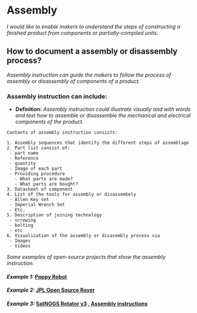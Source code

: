 # **Assembly**

*I would like to enable makers to understand the steps of constructing a finished product from components or partially-compiled units.*

## **How to document a assembly or disassembly process?**

*Assembly instruction can guide the makers to follow the process of assembly or disassembly of components of a product.*

### **Assembly instruction can include:** 

 - **Definition:** *Assembly instruction could illustrate visually and with words and text how to assemble or disassemble the mechanical and electrical components of the product.*


 ```
Contents of assembly instruction consists: 

1. Assembly sequences that identify the different steps of assemblage 
2. Part list consist of:
  - part name
  - Reference
  - quantity 
  - Image of each part
  - Providing procedure 
    - What parts are made?
    - What parts are bought?
 3. Datasheet of component
 4. List of the tools for assembly or disassembely
  - Allen Key set
  - Imperial Wrench Set
  - Etc.
 5. Description of joining technology
  - screwing
  - bolting
  - etc
 6. Visualization of the assembly or disasembly process via
  - Images 
  - Videos 
```  

*Some examples of open-source projects that show the assembly instruction.*

#### *Example 1:* [Poppy Robot](https://docs.poppy-project.org/en/assembly-guides/ergo-jr/mechanical-construction.html)

#### *Example 2:* [JPL Open Source Rover](https://github.com/nasa-jpl/open-source-rover/tree/master/mechanical/body_assembly)

#### *Example 3:* [SatNOGS Rotator v3](https://wiki.satnogs.org/SatNOGS_Rotator_v3#Assembly) , [Assembly instructions](https://ohai.satnogs.org/project/satnogs-rotator-v3-mechanical-assembly/hardware/) 
